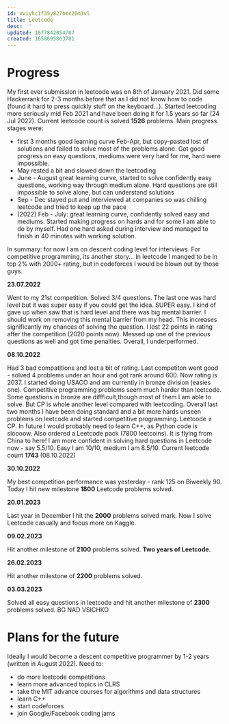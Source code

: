 ```yaml
---
id: xwiyhc1f35y827bmc20m3vl
title: Leetcode
desc: ''
updated: 1677842054787
created: 1658695863781
---
```

# Progress
My first ever submission in leetcode was on 8th of January 2021. Did some Hackerrank for 2-3 months before that as I did
not know how to code (found it hard to press quickly stuff on the keyboard...). Started leetcoding more seriously mid Feb
2021 and have been doing it for 1.5 years so far (24 Jul 2022). Current leetcode count is solved **1526** problems. Main progress
stages were:
- first 3 months good learning curve Feb-Apr, but copy-pasted lost of solutions and failed to solve most of the problems alone. Got good progress on easy questions, mediums were very hard for me, hard were impossible.
- May rested a bit and slowed down the leetcoding
- June - August great learning curve, started to solve confidently easy questions, working way through medium alone. Hard
questions are still impossible to solve alone, but can understand solutions
- Sep - Dec stayed put and interviewed at companies so was chilling leetcode and tried to keep up the pace
- (2022) Feb - July: great learning curve, confidently solved easy and mediums. Started making progress on hards and for
some I am able to do by myself. Had one hard asked during interview and managed to finish in 40 minutes with working solution.

In summary: for now I am on descent coding level for interviews. For competitive programming, its another story... In leetcode I manged to be in top 2% with 2000+ rating, but in codeforces I would be blown out by those guys.


**23.07.2022**

Went to my 21st competition. Solved 3/4 questions. The last one was hard level but it was super easy if you could get the idea. SUPER easy. I kind of gave up when saw that is hard level and there was big mental barrier. I should work on removing this mental barrier from my head. This increases significantly my chances of solving the question.
I lost 22 points in rating after the competition (2020 points now). Messed up one of the previous questions as well and got time penalties. Overall, I underperformed.


**08.10.2022**

Had 3 bad compatitions and lost a bit of rating. Last competiton went good - solved 4 problems under an hour and got rank around 600. Now rating is 2037. I started doing USACO and am currently in bronze division (easies one). Competitive programming problems seem much harder than leetcode. Some questions in bronze are diffficult,though most of them I am able to solve. But CP is whole another level compared with leetcoding.
Overall last two months I have been doing standard and a bit more hards unseen problems on leetcode and started competitive programming. Leetcode $\neq$ CP. In future I would probably need to learn C++, as Python code is sloooow. Also ordered a Leetcode pack (7800 leetcoins). It is flying from China to here!
I am more confident in solving hard questions in Leetcode now - say 5.5/10. Easy I am 10/10, medium I am 8.5/10.
Current leetcode count **1743** (08.10.2022)

**30.10.2022**

My best competition performance was yesterday - rank 125 on Biweekly 90. Today I hit new milestone **1800** Leetcode problems solved.


**20.01.2023**

Last year in December I hit the **2000** problems solved mark. Now I solve Leetcode casually and focus more on Kaggle.


**09.02.2023**

Hit another milestone of **2100** problems solved. **Two years of Leetcode.**

**26.02.2023**

Hit another milestone of **2200** problems solved.

**03.03.2023**

Solved all easy questions in leetcode and hit another milestone of **2300** problems solved. BG NAD VSICHKO

# Plans for the future
Ideally I would become a descent competitive programmer by 1-2 years (written in August 2022). Need to:
- do more leetcode competitions
- learn more advanced topics in CLRS
- take the MIT advance courses for algorithms and data structures
- learn C++
- start codeforces
- join Google/Facebook coding jams

